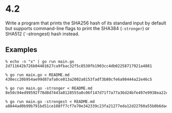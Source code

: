 # 4.2

Write a program that prints the SHA256 hash of its standard input by default
but supports command-line flags to print the SHA384 (`-stronger`) or SHA512 (`-strongest) hash instead.


## Examples

```
% echo -n "x" | go run main.go
2d711642b726b04401627ca9fbac32f5c8530fb1903cc4db02258717921a4881
```

```
% go run main.go < README.md
430ecc20b954ae99d87afa8ce013a2002a8153fadf3b80cfe6a98444a22e46c5
```

```
% go run main.go -stronger < README.md
8e50c94ed99592f78d8d7443a0128555a0c06f147d71f7a77a36d24bfe497e9938ea22e86a4532289834b568c3193713
```

```
% go run main.go -strongest < README.md
a8844ad0b99b791bd51ce108ff7cf7e70e342339c23fa21277eda12d22760a55b0b6da46f43765f344300ef516f1e9c7788387526f31dc262f0ab1cfbc709840
```
